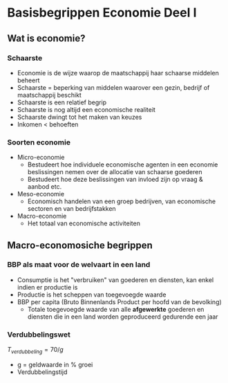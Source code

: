 # Basisbegrippen Economie Deel I

## Wat is economie?

### Schaarste

* Economie is de wijze waarop de maatschappij haar schaarse middelen beheert
* Schaarste = beperking van middelen waarover een gezin, bedrijf of maatschappij beschikt
* Schaarste is een relatief begrip
* Schaarste is nog altijd een economische realiteit
* Schaarste dwingt tot het maken van keuzes
* Inkomen < behoeften

### Soorten economie

* Micro-economie
  * Bestudeert hoe individuele economische agenten in een economie beslissingen nemen over de allocatie van schaarse goederen
  * Bestudeert hoe deze beslissingen van invloed zijn op vraag & aanbod etc.
* Meso-economie
  * Economisch handelen van een groep bedrijven, van economische sectoren en van bedrijfstakken
* Macro-economie
  * Het totaal van economische activiteiten

## Macro-economosiche begrippen

### BBP als maat voor de welvaart in een land

* Consumptie is het "verbruiken" van goederen en diensten, kan enkel indien er productie is
* Productie is het scheppen van toegevoegde waarde
* BBP per capita (Bruto Binnenlands Product per hoofd van de bevolking)
  * Totale toegevoegde waarde van alle **afgewerkte** goederen en diensten die in een land worden geproduceerd gedurende een jaar

### Verdubbelingswet

$T_{verdubbeling} = 70/g$

* g = geldwaarde in % groei
* Verdubbelingstijd